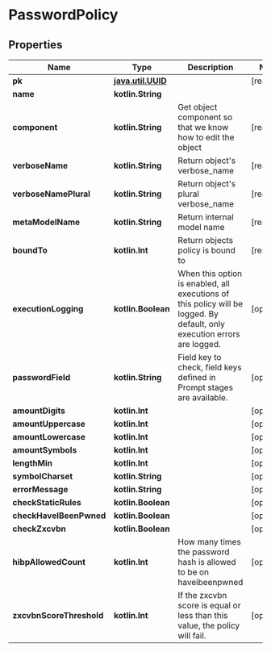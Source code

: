 
# PasswordPolicy

## Properties
Name | Type | Description | Notes
------------ | ------------- | ------------- | -------------
**pk** | [**java.util.UUID**](java.util.UUID.md) |  |  [readonly]
**name** | **kotlin.String** |  | 
**component** | **kotlin.String** | Get object component so that we know how to edit the object |  [readonly]
**verboseName** | **kotlin.String** | Return object&#39;s verbose_name |  [readonly]
**verboseNamePlural** | **kotlin.String** | Return object&#39;s plural verbose_name |  [readonly]
**metaModelName** | **kotlin.String** | Return internal model name |  [readonly]
**boundTo** | **kotlin.Int** | Return objects policy is bound to |  [readonly]
**executionLogging** | **kotlin.Boolean** | When this option is enabled, all executions of this policy will be logged. By default, only execution errors are logged. |  [optional]
**passwordField** | **kotlin.String** | Field key to check, field keys defined in Prompt stages are available. |  [optional]
**amountDigits** | **kotlin.Int** |  |  [optional]
**amountUppercase** | **kotlin.Int** |  |  [optional]
**amountLowercase** | **kotlin.Int** |  |  [optional]
**amountSymbols** | **kotlin.Int** |  |  [optional]
**lengthMin** | **kotlin.Int** |  |  [optional]
**symbolCharset** | **kotlin.String** |  |  [optional]
**errorMessage** | **kotlin.String** |  |  [optional]
**checkStaticRules** | **kotlin.Boolean** |  |  [optional]
**checkHaveIBeenPwned** | **kotlin.Boolean** |  |  [optional]
**checkZxcvbn** | **kotlin.Boolean** |  |  [optional]
**hibpAllowedCount** | **kotlin.Int** | How many times the password hash is allowed to be on haveibeenpwned |  [optional]
**zxcvbnScoreThreshold** | **kotlin.Int** | If the zxcvbn score is equal or less than this value, the policy will fail. |  [optional]



